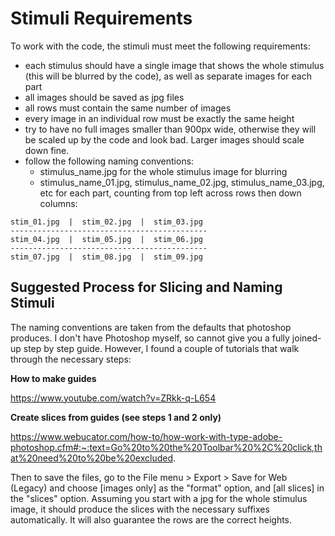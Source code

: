 # Stimuli Requirements
To work with the code, the stimuli must meet the following requirements:
 * each stimulus should have a single image that shows the whole stimulus (this will be blurred by the code), as well as separate images for each part
 * all images should be saved as jpg files
 * all rows must contain the same number of images
 * every image in an individual row must be exactly the same height
 * try to have no full images smaller than 900px wide, otherwise they will be scaled up by the code and look bad.  Larger images should scale down fine.
 * follow the following naming conventions:
    * stimulus_name.jpg for the whole stimulus image for blurring
	* stimulus_name_01.jpg, stimulus_name_02.jpg, stimulus_name_03.jpg, etc for each part, counting from top left across rows then down columns:
```
stim_01.jpg  |  stim_02.jpg  |  stim_03.jpg
--------------------------------------------
stim_04.jpg  |  stim_05.jpg  |  stim_06.jpg
--------------------------------------------
stim_07.jpg  |  stim_08.jpg  |  stim_09.jpg

```

## Suggested Process for Slicing and Naming Stimuli

The naming conventions are taken from the defaults that photoshop produces. I don't have Photoshop myself, so cannot give you a fully joined-up step by step guide.  However, I found a couple of tutorials that walk through the necessary steps:

**How to make guides**

https://www.youtube.com/watch?v=ZRkk-q-L654

**Create slices from guides (see steps 1 and 2 only)**

https://www.webucator.com/how-to/how-work-with-type-adobe-photoshop.cfm#:~:text=Go%20to%20the%20Toolbar%20%2C%20click,that%20need%20to%20be%20excluded.

Then to save the files, go to the File menu > Export > Save for Web (Legacy) and choose [images only] as the "format" option, and [all slices] in the "slices" option. Assuming you start with a jpg for the whole stimulus image, it should produce the slices with the necessary suffixes automatically. It will also guarantee the rows are the correct heights. 
